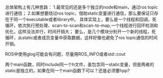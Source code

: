 总体架构上有几种思路：
1.最常见的还是多个独立的node和main，通过ros topic进行通信；
2.如果想要绕过ros topic，借助static变量进行通信，那么要保证只存在于同一个executable或者library中。
具体实现上，要么是一个线程和回调，死循环，依次执行预处理、scan-to-scan和scan-to-map,一个线程进行回环检测和优化，这样没法并行，时间开销大；
要么，是几个模块分别开一个新的线程，死循环，从static或者成员变量中获取数据，这样好像也避免了ros topic通信的时间开销。

ROS中使用glog可能会有问题，尽量用ROS_INFO或者std::cout

两个main函数，同时include同一个h文件，虽包含同一static变量，但是两者的static是独立的，如果在同一个main函数下可以？还是必须要hpp?